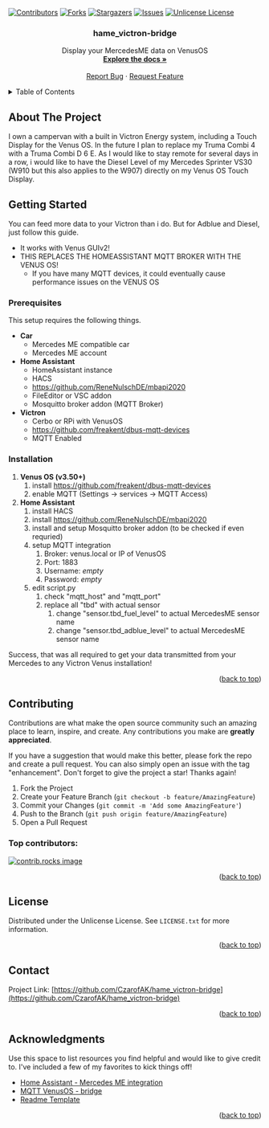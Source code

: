 [![Contributors][contributors-shield]][contributors-url]
[![Forks][forks-shield]][forks-url]
[![Stargazers][stars-shield]][stars-url]
[![Issues][issues-shield]][issues-url]
[![Unlicense License][license-shield]][license-url]

<!-- PROJECT LOGO -->
<h3 align="center">hame_victron-bridge</h3>

  <p align="center">
    Display your MercedesME data on VenusOS
    <br />
    <a href="https://github.com/CzarofAK/hame_victron-bridge"><strong>Explore the docs »</strong></a>
    <br />
    <br />
    <a href="https://github.com/CzarofAK/hame_victron-bridge/issues/new?labels=bug&template=bug-report---.md">Report Bug</a>
    ·
    <a href="https://github.com/CzarofAK/hame_victron-bridge/issues/new?labels=enhancement&template=feature-request---.md">Request Feature</a>
  </p>
</div>

<!-- TABLE OF CONTENTS -->
<details>
  <summary>Table of Contents</summary>
  <ol>
    <li>
      <a href="#about-the-project">About The Project</a>
      </ul>
    </li>
    <li>
      <a href="#getting-started">Getting Started</a>
      <ul>
        <li><a href="#prerequisites">Prerequisites</a></li>
        <li><a href="#installation">Installation</a></li>
      </ul>
    </li>
    <li><a href="#contributing">Contributing</a></li>
    <li><a href="#license">License</a></li>
    <li><a href="#contact">Contact</a></li>
    <li><a href="#acknowledgments">Acknowledgments</a></li>
  </ol>
</details>

<!-- ABOUT THE PROJECT -->
## About The Project

I own a campervan with a built in Victron Energy system, including a Touch Display for the Venus OS. In the future I plan to replace my Truma Combi 4 with a Truma Combi D 6 E. As I would like to stay remote for several days in a row, i would like to have the Diesel Level of my Mercedes Sprinter VS30 (W910 but this also applies to the W907) directly on my Venus OS Touch Display.

<!-- GETTING STARTED -->
## Getting Started

You can feed more data to your Victron than i do. But for Adblue and Diesel, just follow this guide.

* It works with Venus GUIv2!
* THIS REPLACES THE HOMEASSISTANT MQTT BROKER WITH THE VENUS OS!
  * If you have many MQTT devices, it could eventually cause performance issues on the VENUS OS

### Prerequisites

This setup requires the following things.

- **Car**
  - Mercedes ME compatible car
  - Mercedes ME account
- **Home Assistant**
  - HomeAssistant instance
  - HACS
  - https://github.com/ReneNulschDE/mbapi2020
  - FileEditor or VSC addon
  - Mosquitto broker addon (MQTT Broker)
- **Victron**
  - Cerbo or RPi with VenusOS
  - https://github.com/freakent/dbus-mqtt-devices
  - MQTT Enabled

### Installation

1. **Venus OS (v3.50+)**
   1. install https://github.com/freakent/dbus-mqtt-devices
   2. enable MQTT (Settings -> services -> MQTT Access)
2. **Home Assistant**
   1. install HACS
   2. install https://github.com/ReneNulschDE/mbapi2020
   3. install and setup Mosquitto broker addon (to be checked if even requried)
   4. setup MQTT integration
      1. Broker: venus.local or IP of VenusOS
      2. Port: 1883
      3. Username: *empty*
      4. Password: *empty*
   5. edit script.py
      1. check "mqtt_host" and "mqtt_port"
      2. replace all "tbd" with actual sensor
         1. change "sensor.tbd_fuel_level" to actual MercedesME sensor name
         2. change "sensor.tbd_adblue_level" to actual MercedesME sensor name

Success, that was all required to get your data transmitted from your Mercedes to any Victron Venus installation!

<p align="right">(<a href="#readme-top">back to top</a>)</p>

<!-- CONTRIBUTING -->
## Contributing

Contributions are what make the open source community such an amazing place to learn, inspire, and create. Any contributions you make are **greatly appreciated**.

If you have a suggestion that would make this better, please fork the repo and create a pull request. You can also simply open an issue with the tag "enhancement".
Don't forget to give the project a star! Thanks again!

1. Fork the Project
2. Create your Feature Branch (`git checkout -b feature/AmazingFeature`)
3. Commit your Changes (`git commit -m 'Add some AmazingFeature'`)
4. Push to the Branch (`git push origin feature/AmazingFeature`)
5. Open a Pull Request

### Top contributors:

<a href="https://github.com/CzarofAK/hame_victron-bridge/graphs/contributors">
  <img src="https://contrib.rocks/image?repo=CzarofAK/hame_victron-bridge" alt="contrib.rocks image" />
</a>

<p align="right">(<a href="#readme-top">back to top</a>)</p>

<!-- LICENSE -->
## License

Distributed under the Unlicense License. See `LICENSE.txt` for more information.

<p align="right">(<a href="#readme-top">back to top</a>)</p>

<!-- CONTACT -->
## Contact

Project Link: [https://github.com/CzarofAK/hame_victron-bridge](https://github.com/CzarofAK/hame_victron-bridge)

<p align="right">(<a href="#readme-top">back to top</a>)</p>

<!-- ACKNOWLEDGMENTS -->
## Acknowledgments

Use this space to list resources you find helpful and would like to give credit to. I've included a few of my favorites to kick things off!

* [Home Assistant - Mercedes ME integration](https://github.com/ReneNulschDE/mbapi2020)
* [MQTT VenusOS - bridge](https://github.com/freakent/dbus-mqtt-devices)
* [Readme Template](https://github.com/othneildrew/Best-README-Template)

<p align="right">(<a href="#readme-top">back to top</a>)</p>

<!-- MARKDOWN LINKS & IMAGES -->
<!-- https://www.markdownguide.org/basic-syntax/#reference-style-links -->
[contributors-shield]: https://img.shields.io/github/contributors/CzarofAK/hame_victron-bridge.svg?style=for-the-badge
[contributors-url]: https://github.com/CzarofAK/hame_victron-bridge/graphs/contributors
[forks-shield]: https://img.shields.io/github/forks/CzarofAK/hame_victron-bridge.svg?style=for-the-badge
[forks-url]: https://github.com/CzarofAK/hame_victron-bridge/network/members
[stars-shield]: https://img.shields.io/github/stars/CzarofAK/hame_victron-bridge.svg?style=for-the-badge
[stars-url]: https://github.com/CzarofAK/hame_victron-bridge/stargazers
[issues-shield]: https://img.shields.io/github/issues/CzarofAK/hame_victron-bridge.svg?style=for-the-badge
[issues-url]: https://github.com/CzarofAK/hame_victron-bridge/issues
[license-shield]: https://img.shields.io/github/license/CzarofAK/hame_victron-bridge.svg?style=for-the-badge
[license-url]: https://github.com/CzarofAK/hame_victron-bridge/blob/master/LICENSE.txt
[Next.js]: https://img.shields.io/badge/next.js-000000?style=for-the-badge&logo=nextdotjs&logoColor=white
[Next-url]: https://nextjs.org/
[React.js]: https://img.shields.io/badge/React-20232A?style=for-the-badge&logo=react&logoColor=61DAFB
[React-url]: https://reactjs.org/
[Vue.js]: https://img.shields.io/badge/Vue.js-35495E?style=for-the-badge&logo=vuedotjs&logoColor=4FC08D
[Vue-url]: https://vuejs.org/
[Angular.io]: https://img.shields.io/badge/Angular-DD0031?style=for-the-badge&logo=angular&logoColor=white
[Angular-url]: https://angular.io/
[Svelte.dev]: https://img.shields.io/badge/Svelte-4A4A55?style=for-the-badge&logo=svelte&logoColor=FF3E00
[Svelte-url]: https://svelte.dev/
[Laravel.com]: https://img.shields.io/badge/Laravel-FF2D20?style=for-the-badge&logo=laravel&logoColor=white
[Laravel-url]: https://laravel.com
[Bootstrap.com]: https://img.shields.io/badge/Bootstrap-563D7C?style=for-the-badge&logo=bootstrap&logoColor=white
[Bootstrap-url]: https://getbootstrap.com
[JQuery.com]: https://img.shields.io/badge/jQuery-0769AD?style=for-the-badge&logo=jquery&logoColor=white
[JQuery-url]: https://jquery.com 
